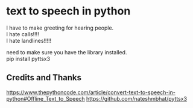 # text to speech in python


I have to make greeting for hearing people.   
I hate calls!!!!   
I hate landlines!!!!!   

need to make sure you have the library installed.  
pip install pyttsx3

## Credits and Thanks 
  
https://www.thepythoncode.com/article/convert-text-to-speech-in-python#Offline_Text_to_Speech
https://github.com/nateshmbhat/pyttsx3
